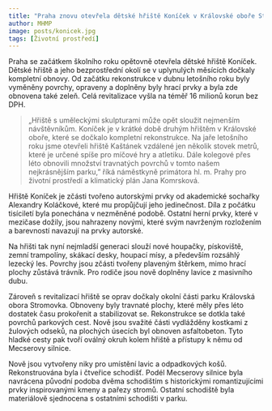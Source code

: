 ```yaml
---
title: "Praha znovu otevřela dětské hřiště Koníček v Královské oboře Stromovka"
author: MHMP
image: posts/konicek.jpg
tags: [Životní prostředí]
---
```


Praha se začátkem školního roku opětovně otevřela dětské hřiště Koníček. Dětské hřiště a jeho bezprostřední okolí se v uplynulých měsících dočkaly kompletní obnovy. Od začátku rekonstrukce v dubnu letošního roku byly vyměněny povrchy, opraveny a doplněny byly hrací prvky a byla zde obnovena také zeleň. Celá revitalizace vyšla na téměř 16 milionů korun bez DPH.

> „Hřiště s uměleckými skulpturami může opět sloužit nejmenším návštěvníkům. Koníček je v krátké době druhým hřištěm v Královské oboře, které se dočkalo kompletní rekonstrukce. Na jaře letošního roku jsme otevřeli hřiště Kaštánek vzdálené jen několik stovek metrů, které je určené spíše pro míčové hry a atletiku. Dále kolegové přes léto obnovili množství travnatých povrchů v tomto našem nejkrásnějším parku,” říká náměstkyně primátora hl. m. Prahy pro životní prostředí a klimatický plán Jana Komrsková.

Hřiště Koníček je zčásti tvořeno autorskými prvky od akademické sochařky Alexandry Koláčkové, které mu propůjčují jeho jedinečnost. Díla z počátku tisíciletí byla ponechána v nezměněné podobě. Ostatní herní prvky, které v mezičase dožily, jsou nahrazeny novými, které svým navrženým rozložením a barevností navazují na prvky autorské. 

Na hřišti tak nyní nejmladší generaci slouží nové houpačky, pískoviště, zemní trampolíny, skákací desky, houpací mísy, a především rozsáhlý lezecký les. Povrchy jsou zčásti tvořeny plaveným štěrkem, mimo hrací plochy zůstává trávník. Pro rodiče jsou nově doplněny lavice z masivního dubu. 

Zároveň s revitalizací hřiště se oprav dočkaly okolní části parku Královská obora Stromovka. Obnoveny byly travnaté plochy, které měly přes léto dostatek času prokořenit a stabilizovat se. Rekonstrukce se dotkla také povrchů parkových cest. Nově jsou svažité části vydlážděny kostkami z žulových odseků, na plochých úsecích byl obnoven asfaltobeton. Tyto hladké cesty pak tvoří oválný okruh kolem hřiště a přístupy k němu od Mecserovy silnice. 

Nově jsou vytvořeny niky pro umístění lavic a odpadkových košů. Rekonstruována byla i čtveřice schodišť. Podél Mecserovy silnice byla navrácena původní podoba dvěma schodištím s historickými romantizujícími prvky inspirovanými kmeny a pařezy stromů. Ostatní schodiště byla materiálově sjednocena s ostatními schodišti v parku. 
